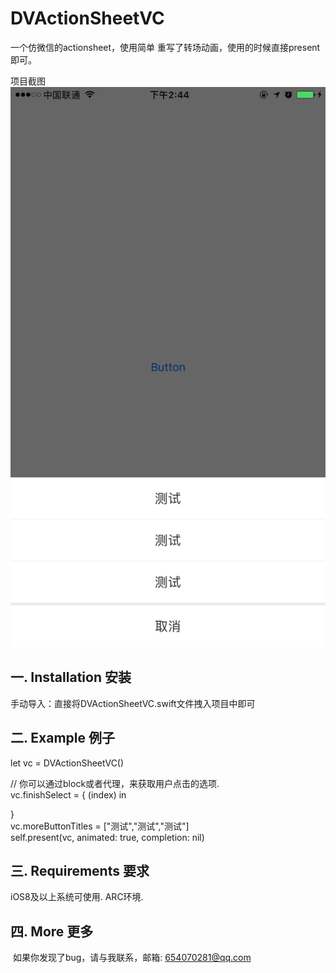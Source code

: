 # DVActionSheetVC
一个仿微信的actionsheet，使用简单
重写了转场动画，使用的时候直接present即可。

项目截图
<img src="https://github.com/CreatFish/DVActionSheetVC/blob/master/DVActionSheetDemo/ScreenShots/IMG_1625.PNG">

## 一. Installation 安装
  手动导入：直接将DVActionSheetVC.swift文件拽入项目中即可
  
## 二. Example 例子

  let vc = DVActionSheetVC()  
  
  // 你可以通过block或者代理，来获取用户点击的选项.  
  vc.finishSelect = { (index) in   
    
  }     
  vc.moreButtonTitles = ["测试","测试","测试"]    
  self.present(vc, animated: true, completion: nil)    

## 三. Requirements 要求    
  iOS8及以上系统可使用. ARC环境.    
  
## 四. More 更多   
  如果你发现了bug，请与我联系，邮箱: 654070281@qq.com
